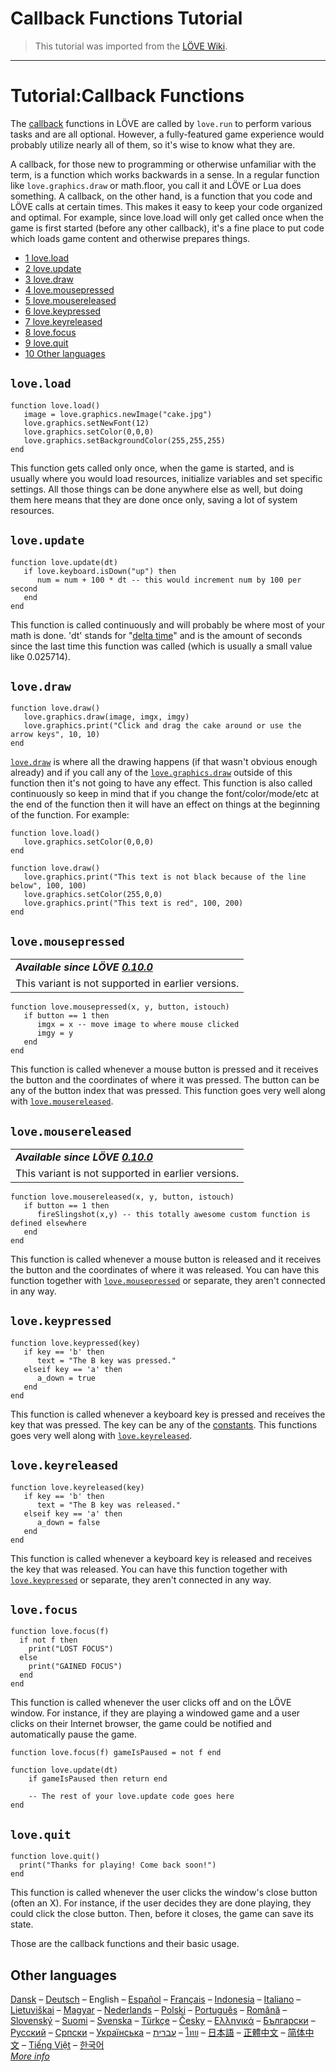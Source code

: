 # Callback Functions Tutorial

> This tutorial was imported from the [LÖVE Wiki](https://love2d.org/wiki/Tutorial:Callback_Functions).

---

# Tutorial:Callback Functions

The [callback](Category:Callbacks "Category:Callbacks") functions
in LÖVE are called by `love.run` to perform
various tasks and are all optional. However, a fully-featured game
experience would probably utilize nearly all of them, so it's wise to
know what they are.

A callback, for those new to programming or otherwise unfamiliar with
the term, is a function which works backwards in a sense. In a regular
function like
`love.graphics.draw` or
math.floor, you call it and LÖVE or Lua does something. A callback, on
the other hand, is a function that you code and LÖVE calls at certain
times. This makes it easy to keep your code organized and optimal. For
example, since love.load will only get called once when the game is
first started (before any other callback), it's a fine place to put code
which loads game content and otherwise prepares things.

- [1
  love.load](#love.load)
- [2
  love.update](#love.update)
- [3
  love.draw](#love.draw)
- [4
  love.mousepressed](#love.mousepressed)
- [5
  love.mousereleased](#love.mousereleased)
- [6
  love.keypressed](#love.keypressed)
- [7
  love.keyreleased](#love.keyreleased)
- [8
  love.focus](#love.focus)
- [9
  love.quit](#love.quit)
- [10 Other
  languages](#Other_languages)

## `love.load`

    function love.load()
       image = love.graphics.newImage("cake.jpg")
       love.graphics.setNewFont(12)
       love.graphics.setColor(0,0,0)
       love.graphics.setBackgroundColor(255,255,255)
    end

This function gets called only once, when the game is started, and is
usually where you would load resources, initialize variables and set
specific settings. All those things can be done anywhere else as well,
but doing them here means that they are done once only, saving a lot of
system resources.

## `love.update`

    function love.update(dt)
       if love.keyboard.isDown("up") then
          num = num + 100 * dt -- this would increment num by 100 per second
       end
    end

This function is called continuously and will probably be where most of
your math is done. 'dt' stands for "[delta
time](love.timer.getDelta "love.timer.getDelta")" and is the
amount of seconds since the last time this function was called (which is
usually a small value like 0.025714).

## `love.draw`

    function love.draw()
       love.graphics.draw(image, imgx, imgy)
       love.graphics.print("Click and drag the cake around or use the arrow keys", 10, 10)
    end

[`love.draw`](love.draw "love.draw") is where all the drawing
happens (if that wasn't obvious enough already) and if you call any of
the
[`love.graphics.draw`](love.graphics.draw "love.graphics.draw")
outside of this function then it's not going to have any effect. This
function is also called continuously so keep in mind that if you change
the font/color/mode/etc at the end of the function then it will have an
effect on things at the beginning of the function. For example:

    function love.load()
       love.graphics.setColor(0,0,0)
    end

    function love.draw()
       love.graphics.print("This text is not black because of the line below", 100, 100)
       love.graphics.setColor(255,0,0)
       love.graphics.print("This text is red", 100, 200)
    end

## `love.mousepressed`

|  |
|----|
| ***Available since LÖVE [0.10.0](0.10.0 "0.10.0")*** |
| This variant is not supported in earlier versions. |

    function love.mousepressed(x, y, button, istouch)
       if button == 1 then
          imgx = x -- move image to where mouse clicked
          imgy = y
       end
    end

This function is called whenever a mouse button is pressed and it
receives the button and the coordinates of where it was pressed. The
button can be any of the button index that was pressed. This function
goes very well along with
[`love.mousereleased`](love.mousereleased "love.mousereleased").

## `love.mousereleased`

|  |
|----|
| ***Available since LÖVE [0.10.0](0.10.0 "0.10.0")*** |
| This variant is not supported in earlier versions. |

    function love.mousereleased(x, y, button, istouch)
       if button == 1 then
          fireSlingshot(x,y) -- this totally awesome custom function is defined elsewhere
       end
    end

This function is called whenever a mouse button is released and it
receives the button and the coordinates of where it was released. You
can have this function together with
[`love.mousepressed`](love.mousepressed "love.mousepressed") or
separate, they aren't connected in any way.

## `love.keypressed`

    function love.keypressed(key)
       if key == 'b' then
          text = "The B key was pressed."
       elseif key == 'a' then
          a_down = true
       end
    end

This function is called whenever a keyboard key is pressed and receives
the key that was pressed. The key can be any of the
[constants](KeyConstant "KeyConstant"). This functions goes very
well along with
[`love.keyreleased`](love.keyreleased "love.keyreleased").

## `love.keyreleased`

    function love.keyreleased(key)
       if key == 'b' then
          text = "The B key was released."
       elseif key == 'a' then
          a_down = false
       end
    end

This function is called whenever a keyboard key is released and receives
the key that was released. You can have this function together with
[`love.keypressed`](love.keypressed "love.keypressed") or
separate, they aren't connected in any way.

## `love.focus`

    function love.focus(f)
      if not f then
        print("LOST FOCUS")
      else
        print("GAINED FOCUS")
      end
    end

This function is called whenever the user clicks off and on the LÖVE
window. For instance, if they are playing a windowed game and a user
clicks on their Internet browser, the game could be notified and
automatically pause the game.

    function love.focus(f) gameIsPaused = not f end

    function love.update(dt)
        if gameIsPaused then return end

        -- The rest of your love.update code goes here
    end

## `love.quit`

    function love.quit()
      print("Thanks for playing! Come back soon!")
    end

This function is called whenever the user clicks the window's close
button (often an X). For instance, if the user decides they are done
playing, they could click the close button. Then, before it closes, the
game can save its state.

Those are the callback functions and their basic usage.

  

## Other languages

<a
href="/w/index.php?title=Tutorial:Callback_Functions_(Dansk)&amp;action=edit&amp;redlink=1"
class="new"
title="Tutorial:Callback Functions (Dansk) (page does not exist)">Dansk</a> –
[Deutsch](Tutorial:Callback_Functions_(Deutsch) "Tutorial:Callback Functions (Deutsch)") –
English –
[Español](Tutorial:Callback_Functions_(Espa%C3%B1ol) "Tutorial:Callback Functions (Español)") –
[Français](Tutorial:Callback_Functions_(Fran%C3%A7ais) "Tutorial:Callback Functions (Français)") –
<a
href="/w/index.php?title=Tutorial:Callback_Functions_(Indonesia)&amp;action=edit&amp;redlink=1"
class="new"
title="Tutorial:Callback Functions (Indonesia) (page does not exist)">Indonesia</a> –
[Italiano](Tutorial:Callback_Functions_(Italiano) "Tutorial:Callback Functions (Italiano)") –
<a
href="/w/index.php?title=Tutorial:Callback_Functions_(Lietuvi%C5%A1kai)&amp;action=edit&amp;redlink=1"
class="new"
title="Tutorial:Callback Functions (Lietuviškai) (page does not exist)">Lietuviškai</a> –
<a
href="/w/index.php?title=Tutorial:Callback_Functions_(Magyar)&amp;action=edit&amp;redlink=1"
class="new"
title="Tutorial:Callback Functions (Magyar) (page does not exist)">Magyar</a> –
<a
href="/w/index.php?title=Tutorial:Callback_Functions_(Nederlands)&amp;action=edit&amp;redlink=1"
class="new"
title="Tutorial:Callback Functions (Nederlands) (page does not exist)">Nederlands</a> –
[Polski](Tutorial:Callback_Functions_(Polski) "Tutorial:Callback Functions (Polski)") –
[Português](Tutorial:Callback_Functions_(Portugu%C3%AAs) "Tutorial:Callback Functions (Português)") –
<a
href="/w/index.php?title=Tutorial:Callback_Functions_(Rom%C3%A2n%C4%83)&amp;action=edit&amp;redlink=1"
class="new"
title="Tutorial:Callback Functions (Română) (page does not exist)">Română</a> –
<a
href="/w/index.php?title=Tutorial:Callback_Functions_(Slovensk%C3%BD)&amp;action=edit&amp;redlink=1"
class="new"
title="Tutorial:Callback Functions (Slovenský) (page does not exist)">Slovenský</a> –
<a
href="/w/index.php?title=Tutorial:Callback_Functions_(Suomi)&amp;action=edit&amp;redlink=1"
class="new"
title="Tutorial:Callback Functions (Suomi) (page does not exist)">Suomi</a> –
[Svenska](Tutorial:Callback_Functions_(Svenska) "Tutorial:Callback Functions (Svenska)") –
<a
href="/w/index.php?title=Tutorial:Callback_Functions_(T%C3%BCrk%C3%A7e)&amp;action=edit&amp;redlink=1"
class="new"
title="Tutorial:Callback Functions (Türkçe) (page does not exist)">Türkçe</a> –
<a
href="/w/index.php?title=Tutorial:Callback_Functions_(%C4%8Cesky)&amp;action=edit&amp;redlink=1"
class="new"
title="Tutorial:Callback Functions (Česky) (page does not exist)">Česky</a> –
<a
href="/w/index.php?title=Tutorial:Callback_Functions_(%CE%95%CE%BB%CE%BB%CE%B7%CE%BD%CE%B9%CE%BA%CE%AC)&amp;action=edit&amp;redlink=1"
class="new"
title="Tutorial:Callback Functions (Ελληνικά) (page does not exist)">Ελληνικά</a> –
<a
href="/w/index.php?title=Tutorial:Callback_Functions_(%D0%91%D1%8A%D0%BB%D0%B3%D0%B0%D1%80%D1%81%D0%BA%D0%B8)&amp;action=edit&amp;redlink=1"
class="new"
title="Tutorial:Callback Functions (Български) (page does not exist)">Български</a> –
[Русский](Tutorial:Callback_Functions_(%D0%A0%D1%83%D1%81%D1%81%D0%BA%D0%B8%D0%B9) "Tutorial:Callback Functions (Русский)") –
<a
href="/w/index.php?title=Tutorial:Callback_Functions_(%D0%A1%D1%80%D0%BF%D1%81%D0%BA%D0%B8)&amp;action=edit&amp;redlink=1"
class="new"
title="Tutorial:Callback Functions (Српски) (page does not exist)">Српски</a> –
[Українська](Tutorial:Callback_Functions_(%D0%A3%D0%BA%D1%80%D0%B0%D1%97%D0%BD%D1%81%D1%8C%D0%BA%D0%B0) "Tutorial:Callback Functions (Українська)") –
<a
href="/w/index.php?title=Tutorial:Callback_Functions_(%D7%A2%D7%91%D7%A8%D7%99%D7%AA)&amp;action=edit&amp;redlink=1"
class="new"
title="Tutorial:Callback Functions (עברית) (page does not exist)">עברית</a> –
<a
href="/w/index.php?title=Tutorial:Callback_Functions_(%E0%B9%84%E0%B8%97%E0%B8%A2)&amp;action=edit&amp;redlink=1"
class="new"
title="Tutorial:Callback Functions (ไทย) (page does not exist)">ไทย</a> –
[日本語](Tutorial:Callback_Functions_(%E6%97%A5%E6%9C%AC%E8%AA%9E) "Tutorial:Callback Functions (日本語)") –
<a
href="/w/index.php?title=Tutorial:Callback_Functions_(%E6%AD%A3%E9%AB%94%E4%B8%AD%E6%96%87)&amp;action=edit&amp;redlink=1"
class="new"
title="Tutorial:Callback Functions (正體中文) (page does not exist)">正體中文</a> –
[简体中文](Tutorial:Callback_Functions_(%E7%AE%80%E4%BD%93%E4%B8%AD%E6%96%87) "Tutorial:Callback Functions (简体中文)") –
[Tiếng
Việt](Tutorial:Callback_Functions_(Ti%E1%BA%BFng_Vi%E1%BB%87t) "Tutorial:Callback Functions (Tiếng Việt)") –
[한국어](Tutorial:Callback_Functions_(%ED%95%9C%EA%B5%AD%EC%96%B4) "Tutorial:Callback Functions (한국어)")  
*[More
info](Help:i18n "Help:i18n")*
